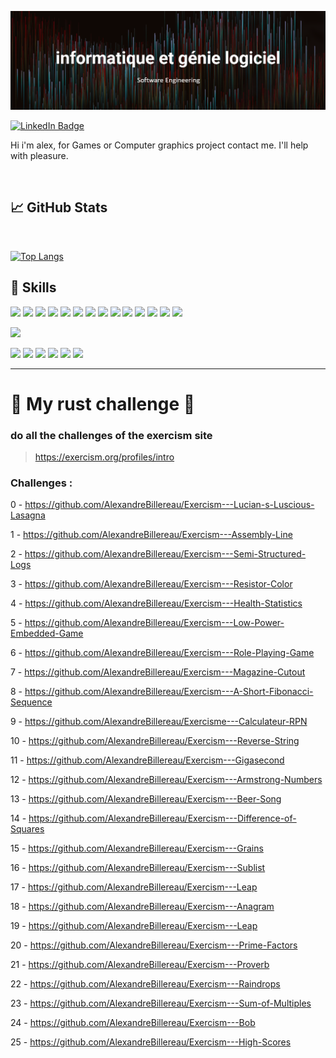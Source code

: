 ![intro](./img/intro.png)

[![LinkedIn Badge](https://img.shields.io/badge/LinkedIn-Profile-informational?style=flat&logo=linkedin&logoColor=white&color=0D76A8)](https://www.linkedin.com/in/alexandre-b-ba103b18a/)

Hi i'm alex, for Games or Computer graphics project contact me. I'll help with pleasure.

<br>

## &#x1f4c8; GitHub Stats

<br>

[![Top Langs](https://github-readme-stats.vercel.app/api/top-langs/?username=AlexandreBillereau&theme=city_lights&card_width=1000&layout=compact)](https://github.com/anuraghazra/github-readme-stats)


## 💼 Skills

![](https://img.shields.io/badge/Code-Rust-green?style=flat&logo=rust&logoColor=white&color=4AB197)
![](https://img.shields.io/badge/Code-Angular-informational?style=flat&logo=angular&logoColor=white&color=4AB197)
![](https://img.shields.io/badge/Code-JavaScript-informational?style=flat&logo=JavaScript&logoColor=white&color=4AB197)
![](https://img.shields.io/badge/Code-TypeScript-informational?style=flat&logo=TypeScript&logoColor=white&color=4AB197)
![](https://img.shields.io/badge/Code-Java-informational?style=flat&logo=Java&logoColor=white&color=4AB197)
![](https://img.shields.io/badge/Code-CSharp-informational?style=flat&logo=c-sharp&logoColor=white&color=4AB197)
![](https://img.shields.io/badge/Code-MongoDB-informational?style=flat&logo=MongoDB&logoColor=white&color=4AB197)
![](https://img.shields.io/badge/Code-MySQL-informational?style=flat&logo=MySQL&logoColor=white&color=4AB197)
![](https://img.shields.io/badge/Code-Python-green?style=flat&logo=python&logoColor=white&color=4AB197)
![](https://img.shields.io/badge/Code-C-green?style=flat&logo=c&logoColor=white&color=4AB197)
![](https://img.shields.io/badge/Code-Flutter-green?style=flat&logo=flutter&logoColor=white&color=4AB197)
![](https://img.shields.io/badge/Code-NodeJs-green?style=flat&logo=node.js&logoColor=white&color=4AB197)
![](https://img.shields.io/badge/Code-NestJs-green?style=flat&logo=NestJs&logoColor=white&color=4AB197)
![](https://img.shields.io/badge/Code-Linux-green?style=flat&logo=linux&logoColor=white&color=4AB197)




![](https://img.shields.io/badge/Style-CSS-informational?style=flat&logo=css3&logoColor=white&color=4AB197)

![](https://img.shields.io/badge/Soft-Blender-green?style=flat&logo=blender&logoColor=white&color=4AB197)
![](https://img.shields.io/badge/Soft-Godot-green?style=flat&logo=Godot-Engine&logoColor=white&color=4AB197)
![](https://img.shields.io/badge/Soft-Jira-green?style=flat&logo=jira&logoColor=white&color=4AB197)
![](https://img.shields.io/badge/Soft-Figma-green?style=flat&logo=figma&logoColor=white&color=4AB197)
![](https://img.shields.io/badge/Soft-Git-green?style=flat&logo=git&logoColor=white&color=4AB197)
![](https://img.shields.io/badge/Soft-Postman-green?style=flat&logo=postman&logoColor=white&color=4AB197)

---

# :crab: My rust challenge :crab:

### do all the challenges of the exercism site
> https://exercism.org/profiles/intro

### Challenges : 

0   - https://github.com/AlexandreBillereau/Exercism---Lucian-s-Luscious-Lasagna

1   - https://github.com/AlexandreBillereau/Exercism---Assembly-Line

2   - https://github.com/AlexandreBillereau/Exercism---Semi-Structured-Logs

3   - https://github.com/AlexandreBillereau/Exercism---Resistor-Color

4   - https://github.com/AlexandreBillereau/Exercism---Health-Statistics

5   - https://github.com/AlexandreBillereau/Exercism---Low-Power-Embedded-Game

6   - https://github.com/AlexandreBillereau/Exercism---Role-Playing-Game

7   - https://github.com/AlexandreBillereau/Exercism---Magazine-Cutout

8   - https://github.com/AlexandreBillereau/Exercism---A-Short-Fibonacci-Sequence

9   - https://github.com/AlexandreBillereau/Exercisme---Calculateur-RPN

10  - https://github.com/AlexandreBillereau/Exercism---Reverse-String

11  - https://github.com/AlexandreBillereau/Exercism---Gigasecond

12  - https://github.com/AlexandreBillereau/Exercism---Armstrong-Numbers

13  - https://github.com/AlexandreBillereau/Exercism---Beer-Song

14  - https://github.com/AlexandreBillereau/Exercism---Difference-of-Squares

15  - https://github.com/AlexandreBillereau/Exercism---Grains

16 - https://github.com/AlexandreBillereau/Exercism---Sublist

17 - https://github.com/AlexandreBillereau/Exercism---Leap

18 - https://github.com/AlexandreBillereau/Exercism---Anagram

19 - https://github.com/AlexandreBillereau/Exercism---Leap

20 - https://github.com/AlexandreBillereau/Exercism---Prime-Factors

21 - https://github.com/AlexandreBillereau/Exercism---Proverb

22 - https://github.com/AlexandreBillereau/Exercism---Raindrops

23 - https://github.com/AlexandreBillereau/Exercism---Sum-of-Multiples

24 - https://github.com/AlexandreBillereau/Exercism---Bob

25 - https://github.com/AlexandreBillereau/Exercism---High-Scores

<!--
**AlexandreBillereau/AlexandreBillereau** is a ✨ _special_ ✨ repository because its `README.md` (this file) appears on your GitHub profile.

Here are some ideas to get you started:

- 🔭 I’m currently working on ...
- 🌱 I’m currently learning ...
- 👯 I’m looking to collaborate on ...
- 🤔 I’m looking for help with ...
- 💬 Ask me about ...
- 📫 How to reach me: ...
- 😄 Pronouns: ...
- ⚡ Fun fact: ...
-->
